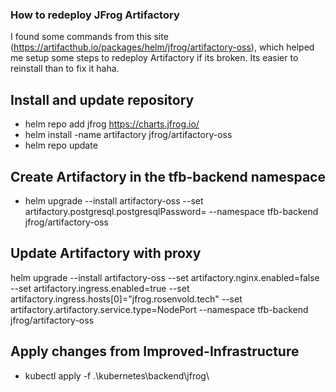 ### How to redeploy JFrog Artifactory

I found some commands from this site (https://artifacthub.io/packages/helm/jfrog/artifactory-oss),
which helped me setup some steps to redeploy Artifactory if its broken. Its easier to reinstall than to fix it haha.

## Install and update repository
- helm repo add jfrog https://charts.jfrog.io/
- helm install -name artifactory jfrog/artifactory-oss
- helm repo update

## Create Artifactory in the tfb-backend namespace
- helm upgrade --install artifactory-oss --set artifactory.postgresql.postgresqlPassword=<passwordHere> --namespace tfb-backend jfrog/artifactory-oss

## Update Artifactory with proxy
helm upgrade --install artifactory-oss --set artifactory.nginx.enabled=false --set artifactory.ingress.enabled=true --set artifactory.ingress.hosts[0]="jfrog.rosenvold.tech" --set artifactory.artifactory.service.type=NodePort --namespace tfb-backend jfrog/artifactory-oss

## Apply changes from Improved-Infrastructure
- kubectl apply -f .\kubernetes\backend\jfrog\